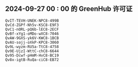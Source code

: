 ## 2024-09-27 00 : 00 的 GreenHub 许可证
```
QvIT-TEVH-UNEK-NPC8-499B
QvCd-ZGPf-Nh5v-KSC8-E9F3
QvC1-nORL-pQ6b-lEC8-2ECF
QvBf-xYg1-oMDo-wXC8-7046
QvAW-9GXS-yk6V-KWC8-1BCB
QvAU-sojj-oXkP-KPC8-3060
Qv9L-wyzm-RU5a-TtC8-4758
Qv9E-UjzI-WttC-chC8-6644
Qv95-Dcwf-pHmM-HvC8-BC19
Qv8x-igtB-RuQa-ciC8-EB72
```
